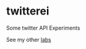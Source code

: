 # twitterei
Some twitter API Experiments  
  
See my other [labs](https://github.com/CodeFreezr/lab-of-labs/)